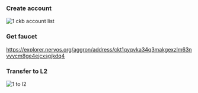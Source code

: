 ### Create account

![1 ckb account list](https://user-images.githubusercontent.com/72978195/128810475-2db87cde-636f-4a61-9b05-71cd5f41091d.PNG)

### Get faucet
https://explorer.nervos.org/aggron/address/ckt1qyqvka34q3makgexzlm63nvyycm8ge4ejcxsgjkdq4

### Transfer to L2
![1 to l2](https://user-images.githubusercontent.com/72978195/128810474-ace93eeb-aabf-4d42-95b7-262d3cb4fed1.PNG)
